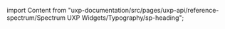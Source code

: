 
import Content from "uxp-documentation/src/pages/uxp-api/reference-spectrum/Spectrum UXP Widgets/Typography/sp-heading";

<Content query="product=photoshop"/>
